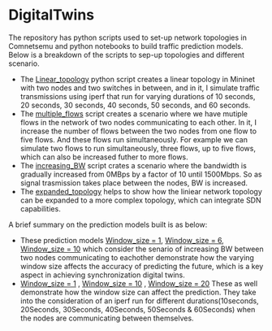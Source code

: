 # DigitalTwins
The repository has python scripts used to set-up network topologies in Comnetsemu and python notebooks to build traffic prediction models. <br> Below is a breakdown of the scripts to sep-up topologies and different scenario.
 - The [Linear_topology](https://github.com/johnsengendo/DigitalTwins/blob/main/linear_topology.py) python script creates a linear topology in Mininet with two nodes and two switches in between, and in it, I simulate traffic 
   transmissions using iperf that run for varying durations of 10 seconds, 20 seconds, 30 seconds, 40 seconds, 50 seconds, and 60 seconds.
 - The [multiple_flows](https://github.com/johnsengendo/DigitalTwins/blob/main/multiple_flows.py) script creates a scenario where we have mutiple flows in the network of two nodes communicating to each other. In it, I increase the 
   number of flows between the two nodes from one flow to five flows. And these flows run simultaneously. For example we can simulate two flows to run simultaneously, three flows, up to five flows, which can also be increased futher to 
   more flows.
 - The [increasing_BW](https://github.com/johnsengendo/DigitalTwins/blob/main/increasing_BW.py) script crates a scenario where the bandwidth is gradually increased from 0MBps by a factor of 10 until 1500Mbps. So as signal trasmission 
   takes place between the nodes, BW is increased.
 - The [expanded_topology](https://github.com/johnsengendo/DigitalTwins/blob/main/expanded_topology.py) helps to show how the liniear network topology can be expanded to a more complex topology, which can integrate SDN capabilities.

 A brief summary on the prediction models built is as below:<br>
- These prediction models [Window_size = 1](https://github.com/johnsengendo/DigitalTwins/blob/main/Prediction_LSTM_model(Window_size_%3D1).ipynb), [Window_size = 6](https://github.com/johnsengendo/DigitalTwins/blob/main/Prediction_LSTM_model(Window_size_%3D6).ipynb), [Window_size = 10](https://github.com/johnsengendo/DigitalTwins/blob/main/Prediction_LSTM_model(Window_size_%3D10).ipynb) which consider the senario of increasing BW between two nodes communicating to eachother demonstrate how the varying window size affects the accuracy of predicting the future, which is a key aspect in achieving synchronization digital twins.
- [Window_size = 1](https://github.com/johnsengendo/DigitalTwins/blob/main/Trafic_prediction_4seconds_ahead_(window_size%3D1).ipynb) , [Window_size = 10](https://github.com/johnsengendo/DigitalTwins/blob/main/Trafic_prediction_4seconds_ahead_(window_size%3D10).ipynb) , [Window_size = 20](https://github.com/johnsengendo/DigitalTwins/blob/main/Trafic_prediction_4seconds_ahead_(window_size%3D20).ipynb) These as well demonstrate how the window size can affect the prediction. They take into the consideration of an iperf  run for different durations(10seconds, 20Seconds, 30Seconds, 40Seconds, 50Seconds & 60Seconds) when the nodes are communicating between themselves.
